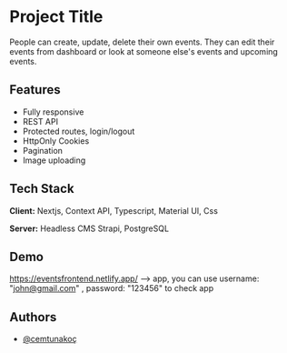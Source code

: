 # Project Title

People can create, update, delete their own events. They can edit their events from dashboard or look at someone else's events and upcoming events.

## Features

- Fully responsive
- REST API
- Protected routes, login/logout
- HttpOnly Cookies
- Pagination
- Image uploading
 
## Tech Stack

**Client:** Nextjs, Context API, Typescript, Material UI, Css

**Server:** Headless CMS Strapi, PostgreSQL

## Demo

https://eventsfrontend.netlify.app/ --> app,
you can use
username: "john@gmail.com" , password: "123456"
to check app

## Authors

- [@cemtunakoç](https://github.com/CemTunna)
